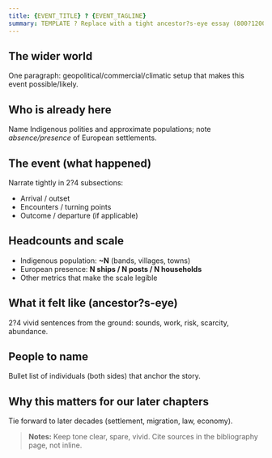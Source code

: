 ```yaml
---
title: {EVENT_TITLE} ? {EVENT_TAGLINE}
summary: TEMPLATE ? Replace with a tight ancestor?s-eye essay (800?1200 words).
---
```


## The wider world
One paragraph: geopolitical/commercial/climatic setup that makes this event possible/likely.

## Who is already here
Name Indigenous polities and approximate populations; note *absence/presence* of European settlements.

## The event (what happened)
Narrate tightly in 2?4 subsections:
- Arrival / outset
- Encounters / turning points
- Outcome / departure (if applicable)

## Headcounts and scale
- Indigenous population: **~N** (bands, villages, towns)
- European presence: **N ships / N posts / N households**
- Other metrics that make the scale legible

## What it felt like (ancestor?s-eye)
2?4 vivid sentences from the ground: sounds, work, risk, scarcity, abundance.

## People to name
Bullet list of individuals (both sides) that anchor the story.

## Why this matters for our later chapters
Tie forward to later decades (settlement, migration, law, economy).

> **Notes:** Keep tone clear, spare, vivid. Cite sources in the bibliography page, not inline.